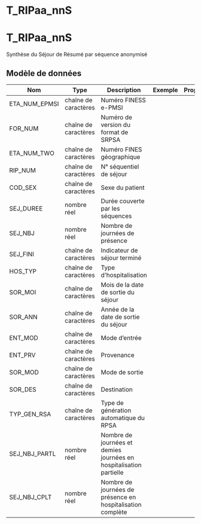 # T_RIPaa_nnS

<!-- ATTENTION : Ne pas supprimer ou modifier la ligne ci-dessous -->
# T_RIPaa_nnS

Synthèse du Séjour de Résumé par séquence anonymisé


## Modèle de données

|Nom|Type|Description|Exemple|Propriétés|
|-|-|-|-|-|
|ETA_NUM_EPMSI|chaîne de caractères|Numéro FINESS e-PMSI|||
|FOR_NUM|chaîne de caractères|Numéro de version du format de SRPSA|||
|ETA_NUM_TWO|chaîne de caractères|Numéro FINES géographique|||
|RIP_NUM|chaîne de caractères|N° séquentiel de séjour|||
|COD_SEX|chaîne de caractères|Sexe du patient|||
|SEJ_DUREE|nombre réel|Durée couverte par les séquences|||
|SEJ_NBJ|nombre réel|Nombre de journées de présence |||
|SEJ_FINI|chaîne de caractères|Indicateur de séjour terminé|||
|HOS_TYP|chaîne de caractères|Type d'hospitalisation|||
|SOR_MOI|chaîne de caractères|Mois de la date de sortie du séjour|||
|SOR_ANN|chaîne de caractères|Année de la date de sortie du séjour|||
|ENT_MOD|chaîne de caractères|Mode d’entrée|||
|ENT_PRV|chaîne de caractères|Provenance|||
|SOR_MOD|chaîne de caractères|Mode de sortie|||
|SOR_DES|chaîne de caractères|Destination|||
|TYP_GEN_RSA|chaîne de caractères|Type de génération automatique du RPSA|||
|SEJ_NBJ_PARTL|nombre réel|Nombre de journées et demies journées en hospitalisation partielle|||
|SEJ_NBJ_CPLT|nombre réel|Nombre de journées de présence en hospitalisation complète|||

<!-- ATTENTION : Ne pas supprimer ou modifier la ligne ci-dessus -->
